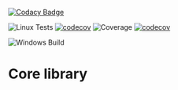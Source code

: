 [![Codacy Badge](https://api.codacy.com/project/badge/Grade/7569ffbb6d894e7a9729d544828c4f77)](https://app.codacy.com/gh/MusicLab-Dev/Core?utm_source=github.com&utm_medium=referral&utm_content=MusicLab-Dev/Core&utm_campaign=Badge_Grade)

![Linux Tests](https://github.com/MusicLab-Dev/Core/workflows/Linux%20Tests/badge.svg) [![codecov](https://codecov.io/gh/MusicLab-Dev/Core/badge.svg?token=A1X07ATIRC)](https://codecov.io/gh/MusicLab-Dev/Core) ![Coverage](https://github.com/MusicLab-Dev/Core/workflows/Coverage/badge.svg) [![codecov](https://codecov.io/gh/MusicLab-Dev/Core/badge.svg?token=A1X07ATIRC)](https://codecov.io/gh/MusicLab-Dev/Core)

![Windows Build](https://github.com/MusicLab-Dev/Core/workflows/Windows%20Build/badge.svg)

# Core library
